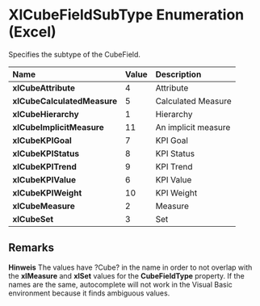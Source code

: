 
# XlCubeFieldSubType Enumeration (Excel)

Specifies the subtype of the CubeField.



|**Name**|**Value**|**Description**|
|:-----|:-----|:-----|
|**xlCubeAttribute**|4|Attribute|
|**xlCubeCalculatedMeasure**|5|Calculated Measure|
|**xlCubeHierarchy**|1|Hierarchy|
|**xlCubeImplicitMeasure**|11|An implicit measure|
|**xlCubeKPIGoal**|7|KPI Goal|
|**xlCubeKPIStatus**|8|KPI Status|
|**xlCubeKPITrend**|9|KPI Trend|
|**xlCubeKPIValue**|6|KPI Value|
|**xlCubeKPIWeight**|10|KPI Weight|
|**xlCubeMeasure**|2|Measure|
|**xlCubeSet**|3|Set|

## Remarks


 **Hinweis**  The values have ?Cube? in the name in order to not overlap with the  **xlMeasure** and **xlSet** values for the **CubeFieldType** property. If the names are the same, autocomplete will not work in the Visual Basic environment because it finds ambiguous values.

